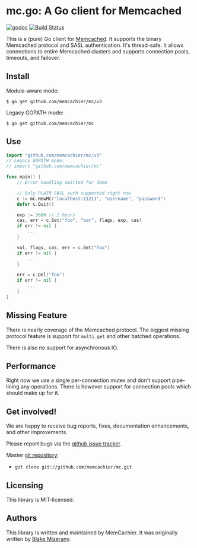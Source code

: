 # mc.go: A Go client for Memcached

[![godoc](https://godoc.org/github.com/memcachier/mc?status.svg)](http://godoc.org/github.com/memcachier/mc)
[![Build Status](https://img.shields.io/travis/memcachier/mc.svg?style=flat)](https://travis-ci.org/memcachier/mc)

This is a (pure) Go client for [Memcached](http://memcached.org). It supports
the binary Memcached protocol and SASL authentication. It's thread-safe.
It allows connections to entire Memcached clusters and supports connection
pools, timeouts, and failover.

## Install

Module-aware mode:
```
$ go get github.com/memcachier/mc/v3
```

Legacy GOPATH mode:
```
$ go get github.com/memcachier/mc
```

## Use

```go
import "github.com/memcachier/mc/v3"
// Legacy GOPATH mode:
// import "github.com/memcachier/mc"

func main() {
	// Error handling omitted for demo

	// Only PLAIN SASL auth supported right now
	c := mc.NewMC("localhost:11211", "username", "password")
	defer c.Quit()

	exp := 3600 // 2 hours
	cas, err = c.Set("foo", "bar", flags, exp, cas)
	if err != nil {
		...
	}

	val, flags, cas, err = c.Get("foo")
	if err != nil {
		...
	}

	err = c.Del("foo")
	if err != nil {
		...
	}
}
```

## Missing Feature

There is nearly coverage of the Memcached protocol.
The biggest missing protocol feature is support for `multi_get` and other
batched operations.

There is also no support for asynchronous IO.

## Performance

Right now we use a single per-connection mutex and don't support pipe-lining any
operations. There is however support for connection pools which should make up
for it.

## Get involved!

We are happy to receive bug reports, fixes, documentation enhancements,
and other improvements.

Please report bugs via the
[github issue tracker](http://github.com/memcachier/mc/issues).

Master [git repository](http://github.com/memcachier/mc):

* `git clone git://github.com/memcachier/mc.git`

## Licensing

This library is MIT-licensed.

## Authors

This library is written and maintained by MemCachier.
It was originally written by [Blake Mizerany](https://github.com/bmizerany/mc).
